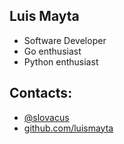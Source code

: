 ## Luis Mayta

- Software Developer
- Go enthusiast
- Python enthusiast

## Contacts:

- [@slovacus](https://twitter.com/slovacus)
- [github.com/luismayta](https://github.com/luismayta)